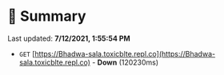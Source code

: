 # 📖 Summary
Last updated: **7/12/2021, 1:55:54 PM**

- `GET` [https://Bhadwa-sala.toxicblte.repl.co](https://Bhadwa-sala.toxicblte.repl.co) - **Down** (120230ms)
